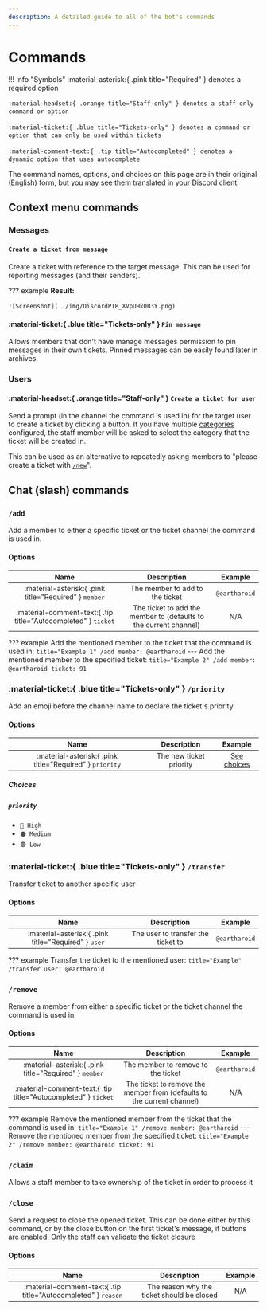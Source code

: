 ```yaml
---
description: A detailed guide to all of the bot's commands
---
```


# Commands

!!! info "Symbols"
	:material-asterisk:{ .pink title="Required" } denotes a required option

	:material-headset:{ .orange title="Staff-only" } denotes a staff-only command or option

	:material-ticket:{ .blue title="Tickets-only" } denotes a command or option that can only be used within tickets

	:material-comment-text:{ .tip title="Autocompleted" } denotes a dynamic option that uses autocomplete


The command names, options, and choices on this page are in their original (English) form,
but you may see them translated in your Discord client. 

## Context menu commands

### Messages

#### `Create a ticket from message`

Create a ticket with reference to the target message.
This can be used for reporting messages (and their senders).

??? example
	**Result:**

	![Screenshot](../img/DiscordPTB_XVpUHk0B3Y.png)

#### :material-ticket:{ .blue title="Tickets-only" } `Pin message`

Allows members that don't have manage messages permission to pin messages in their own tickets.
Pinned messages can be easily found later in archives. 

### Users

#### :material-headset:{ .orange title="Staff-only" } `Create a ticket for user`

Send a prompt (in the channel the command is used in) for the target user to create a ticket by clicking a button.
If you have multiple [categories](./index.md#concept:categories) configured,
the staff member will be asked to select the category that the ticket will be created in.

This can be used as an alternative to repeatedly asking members to "please create a ticket with [`/new`](#new)". 

<!-- TODO: add screenshot -->

## Chat (slash) commands

### `/add`

Add a member to either a specific ticket or the ticket channel the command is used in.  

#### Options

|                                  Name                                  |                            Description                            |    Example    |
| :--------------------------------------------------------------------: | :---------------------------------------------------------------: | :-----------: |
|         :material-asterisk:{ .pink title="Required" } `member`         |                  The member to add to the ticket                  | `@eartharoid` |
| :material-comment-text:{ .tip title="Autocompleted" } `ticket` | The ticket to add the member to (defaults to the current channel) |      N/A      |

??? example
	Add the mentioned member to the ticket that the command is used in:
	``` title="Example 1"
	/add member: @eartharoid
	```
	---
	Add the mentioned member to the specified ticket:
	``` title="Example 2"
	/add member: @eartharoid ticket: 91
	```

### :material-ticket:{ .blue title="Tickets-only" } `/priority`

Add an emoji before the channel name to declare the ticket's priority.

#### Options

|                           Name                           |       Description       |          Example           |
| :------------------------------------------------------: | :---------------------: | :------------------------: |
| :material-asterisk:{ .pink title="Required" } `priority` | The new ticket priority | [See choices](#priority_1) |

##### Choices

##### `priority`

- `🔴 High`
- `🟠 Medium`
- `🟢 Low`

### :material-ticket:{ .blue title="Tickets-only" } `/transfer`

Transfer ticket to another specific user

#### Options

|                         Name                           |              Description           |       Example        |
| :----------------------------------------------------: | :--------------------------------: | :------------------: |
| :material-asterisk:{ .pink title="Required" } `user`   | The user to transfer the ticket to |     `@eartharoid`    |

??? example
	Transfer the ticket to the mentioned user:
	``` title="Example"
	/transfer user: @eartharoid
	```

### `/remove`

Remove a member from either a specific ticket or the ticket channel the command is used in.  

#### Options

|                                  Name                                  |                              Description                               |    Example    |
| :--------------------------------------------------------------------: | :--------------------------------------------------------------------: | :-----------: |
|         :material-asterisk:{ .pink title="Required" } `member`         |                   The member to remove to the ticket                   | `@eartharoid` |
| :material-comment-text:{ .tip title="Autocompleted" } `ticket` | The ticket to remove the member from (defaults to the current channel) |      N/A      |

??? example
	Remove the mentioned member from the ticket that the command is used in:
	``` title="Example 1"
	/remove member: @eartharoid
	```
	---
	Remove the mentioned member from the specified ticket:
	``` title="Example 2"
	/remove member: @eartharoid ticket: 91
	```

### `/claim`

Allows a staff member to take ownership of the ticket in order to process it 


### `/close`

Send a request to close the opened ticket. This can be done either by this command, or by the close button on the first ticket's message, if buttons are enabled. Only the staff can validate the ticket closure

#### Options

|                                  Name                                  |                              Description                               |    Example    |
| :--------------------------------------------------------------------: | :--------------------------------------------------------------------: | :-----------: |
|      :material-comment-text:{ .tip title="Autocompleted" } `reason`    |               The reason why the ticket should be closed               |      N/A      |
